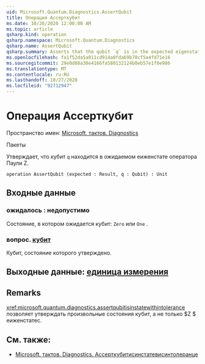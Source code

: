 ```yaml
---
uid: Microsoft.Quantum.Diagnostics.AssertQubit
title: Операция Ассерткубит
ms.date: 10/26/2020 12:00:00 AM
ms.topic: article
qsharp.kind: operation
qsharp.namespace: Microsoft.Quantum.Diagnostics
qsharp.name: AssertQubit
qsharp.summary: Asserts that the qubit `q` is in the expected eigenstate of the Pauli Z operator.
ms.openlocfilehash: fa1f52da5a011cd914a0fda69b78cf5a4fd71e16
ms.sourcegitcommit: 29e0d88a30e4166fa580132124b0eb57e1f0e986
ms.translationtype: MT
ms.contentlocale: ru-RU
ms.lasthandoff: 10/27/2020
ms.locfileid: "92712947"
---
```

# <a name="assertqubit-operation"></a>Операция Ассерткубит

Пространство имен: [Microsoft. тактов. Diagnostics](xref:Microsoft.Quantum.Diagnostics)

Пакеты [](https://nuget.org/packages/)


Утверждает, что кубит `q` находится в ожидаемом еиженстате оператора Паули Z.

```qsharp
operation AssertQubit (expected : Result, q : Qubit) : Unit
```


## <a name="input"></a>Входные данные

### <a name="expected--__invalidresult__"></a>ожидалось __: <Result> недопустимо__

Состояние, в котором ожидается кубит: `Zero` или `One` .


### <a name="q--qubit"></a>вопрос. [кубит](xref:microsoft.quantum.lang-ref.qubit)

Кубит, состояние которого утверждено.



## <a name="output--unit"></a>Выходные данные: [единица измерения](xref:microsoft.quantum.lang-ref.unit)



## <a name="remarks"></a>Remarks

<xref:microsoft.quantum.diagnostics.assertqubitisinstatewithintolerance> позволяет утверждать произвольные состояния кубит, а не только $Z $ еиженстатес.

## <a name="see-also"></a>См. также:

- [Microsoft. тактов. Diagnostics. Ассерткубитисинстатевисинтолеранце](xref:Microsoft.Quantum.Diagnostics.AssertQubitIsInStateWithinTolerance)
